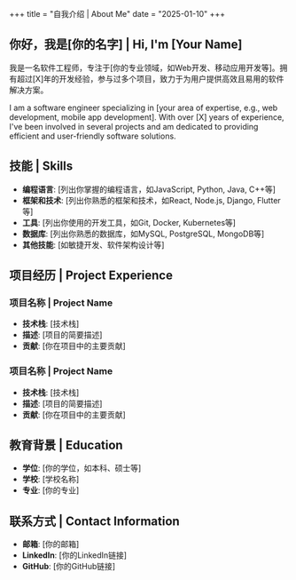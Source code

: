 +++
title = "自我介绍 | About Me"
date = "2025-01-10"
+++

## 你好，我是[你的名字] | Hi, I'm [Your Name]

我是一名软件工程师，专注于[你的专业领域，如Web开发、移动应用开发等]。拥有超过[X]年的开发经验，参与过多个项目，致力于为用户提供高效且易用的软件解决方案。

I am a software engineer specializing in [your area of expertise, e.g., web development, mobile app development]. With over [X] years of experience, I've been involved in several projects and am dedicated to providing efficient and user-friendly software solutions.

## 技能 | Skills

- **编程语言**: [列出你掌握的编程语言，如JavaScript, Python, Java, C++等]
- **框架和技术**: [列出你熟悉的框架和技术，如React, Node.js, Django, Flutter等]
- **工具**: [列出你使用的开发工具，如Git, Docker, Kubernetes等]
- **数据库**: [列出你熟悉的数据库，如MySQL, PostgreSQL, MongoDB等]
- **其他技能**: [如敏捷开发、软件架构设计等]

## 项目经历 | Project Experience

### 项目名称 | Project Name

- **技术栈**: [技术栈]
- **描述**: [项目的简要描述]
- **贡献**: [你在项目中的主要贡献]

### 项目名称 | Project Name

- **技术栈**: [技术栈]
- **描述**: [项目的简要描述]
- **贡献**: [你在项目中的主要贡献]

## 教育背景 | Education

- **学位**: [你的学位，如本科、硕士等]
- **学校**: [学校名称]
- **专业**: [你的专业]

## 联系方式 | Contact Information

- **邮箱**: [你的邮箱]
- **LinkedIn**: [你的LinkedIn链接]
- **GitHub**: [你的GitHub链接]
